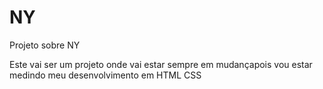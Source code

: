 # NY
 Projeto sobre NY

Este vai ser um projeto onde vai estar sempre em mudançapois vou estar medindo meu desenvolvimento em HTML CSS
